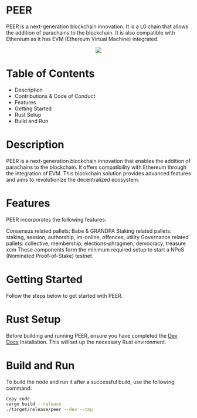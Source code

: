 <h1></p>PEER</code></h1>

PEER is a next-generation blockchain innovation. It is a L0 chain that allows the addition of parachains to the blockchain. It is also compatible with Ethereum as it has EVM (Ethereum Virtual Machine) integrated.

<p align="center">
  <img src="/docs/media/peer.jpg">
</p>

# Table of Contents
* Description
* Contributions & Code of Conduct
* Features
* Getting Started
* Rust Setup
* Build and Run


# Description
PEER is a next-generation blockchain innovation that enables the addition of parachains to the blockchain. It offers compatibility with Ethereum through the integration of EVM. This blockchain solution provides advanced features and aims to revolutionize the decentralized ecosystem.


# Features
PEER incorporates the following features:

Consensus related pallets: Babe & GRANDPA
Staking related pallets: staking, session, authorship, im-online, offences, utility
Governance related pallets: collective, membership, elections-phragmen, democracy, treasure
xcm
These components form the minimum required setup to start a NPoS (Nominated Proof-of-Stake) testnet.

# Getting Started
Follow the steps below to get started with PEER.

# Rust Setup
Before building and running PEER, ensure you have completed the [Dev Docs](https://docs.substrate.io/install/) Installation. This will set up the necessary Rust environment.

# Build and Run
To build the node and run it after a successful build, use the following command:

```sh
Copy code
cargo build --release
./target/release/peer --dev --tmp
